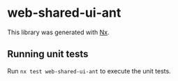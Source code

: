 # web-shared-ui-ant

This library was generated with [Nx](https://nx.dev).

## Running unit tests

Run `nx test web-shared-ui-ant` to execute the unit tests.
